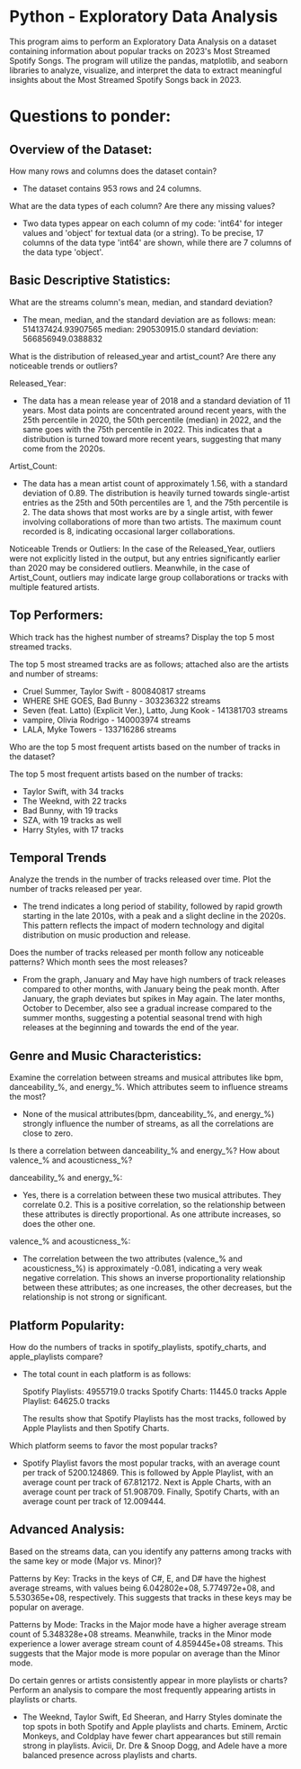 # Python - Exploratory Data Analysis
This program aims to perform an Exploratory Data Analysis on a dataset containing information about popular tracks on 2023's Most Streamed Spotify Songs. The program will utilize the pandas, matplotlib, and seaborn libraries to analyze, visualize, and interpret the data to extract meaningful insights about the Most Streamed Spotify Songs back in 2023. 

# Questions to ponder:

## Overview of the Dataset:
How many rows and columns does the dataset contain?
- The dataset contains 953 rows and 24 columns.

What are the data types of each column? Are there any missing values?
- Two data types appear on each column of my code: 'int64' for integer values and 'object' for textual data (or a string). To be precise, 17 columns of the data type 'int64' are shown, while there are 7 columns of the data type 'object'.

## Basic Descriptive Statistics:
What are the streams column's mean, median, and standard deviation?
- The mean, median, and the standard deviation are as follows:
  mean: 514137424.93907565 
  median: 290530915.0 
  standard deviation: 566856949.0388832

What is the distribution of released_year and artist_count? Are there any noticeable trends or outliers?

Released_Year:
- The data has a mean release year of 2018 and a standard deviation of 11 years. Most data points are concentrated around recent years, with the 25th percentile in 2020, the 50th percentile (median) in 2022, and the same goes with the 75th percentile in 2022. This indicates that a distribution is turned toward more recent years, suggesting that many come from the 2020s.

Artist_Count:
- The data has a mean artist count of approximately 1.56, with a standard deviation of 0.89. The distribution is heavily turned towards single-artist entries as the 25th and 50th percentiles are 1, and the 75th percentile is 2. The data shows that most works are by a single artist, with fewer involving collaborations of more than two artists. The maximum count recorded is 8, indicating occasional larger collaborations.

Noticeable Trends or Outliers:
In the case of the Released_Year, outliers were not explicitly listed in the output, but any entries significantly earlier than 2020 may be considered outliers. Meanwhile, in the case of Artist_Count, outliers may indicate large group collaborations or tracks with multiple featured artists.

## Top Performers:
Which track has the highest number of streams? Display the top 5 most streamed tracks.

The top 5 most streamed tracks are as follows; attached also are the artists and number of streams:
- Cruel Summer, Taylor Swift - 800840817 streams
- WHERE SHE GOES, Bad Bunny - 303236322 streams
- Seven (feat. Latto) (Explicit Ver.), Latto, Jung Kook - 141381703 streams
- vampire, Olivia Rodrigo - 140003974	streams
- LALA, Myke Towers - 133716286	streams

Who are the top 5 most frequent artists based on the number of tracks in the dataset?

The top 5 most frequent artists based on the number of tracks:
- Taylor Swift, with 34 tracks
- The Weeknd, with 22 tracks
- Bad Bunny, with 19 tracks
- SZA, with 19 tracks as well
- Harry Styles, with 17 tracks

## Temporal Trends
Analyze the trends in the number of tracks released over time. Plot the number of tracks released per year.

- The trend indicates a long period of stability, followed by rapid growth starting in the late 2010s, with a peak and a slight decline in the 2020s. This pattern reflects the impact of modern technology and digital distribution on music production and release.

Does the number of tracks released per month follow any noticeable patterns? Which month sees the most releases?

- From the graph, January and May have high numbers of track releases compared to other months, with January being the peak month. After January, the graph deviates but spikes in May again. The later months, October to December, also see a gradual increase compared to the summer months, suggesting a potential seasonal trend with high releases at the beginning and towards the end of the year.

## Genre and Music Characteristics:
Examine the correlation between streams and musical attributes like bpm, danceability_%, and energy_%. Which attributes seem to influence streams the most?

- None of the musical attributes(bpm, danceability_%, and energy_%) strongly influence the number of streams, as all the correlations are close to zero.


Is there a correlation between danceability_% and energy_%? How about valence_% and acousticness_%?

danceability_% and energy_%:
- Yes, there is a correlation between these two musical attributes. They correlate 0.2. This is a positive correlation, so the relationship between these attributes is directly proportional. As one attribute increases, so does the other one.

valence_% and acousticness_%:
- The correlation between the two attributes (valence_% and acousticness_%) is approximately -0.081, indicating a very weak negative correlation. This shows an inverse proportionality relationship between these attributes; as one increases, the other decreases, but the relationship is not strong or significant.

## Platform Popularity:
How do the numbers of tracks in spotify_playlists, spotify_charts, and apple_playlists compare? 
- The total count in each platform is as follows:

  Spotify Playlists: 4955719.0 tracks
  Spotify Charts: 11445.0 tracks
  Apple Playlist: 64625.0 tracks

  The results show that Spotify Playlists has the most tracks, followed by Apple Playlists and then Spotify Charts.

Which platform seems to favor the most popular tracks?
- Spotify Playlist favors the most popular tracks, with an average count per track of 5200.124869. This is followed by Apple Playlist, with an average count per track of 67.812172. Next is Apple Charts, with an average count per track of 51.908709. Finally, Spotify Charts, with an average count per track of 12.009444.

## Advanced Analysis:
Based on the streams data, can you identify any patterns among tracks with the same key or mode (Major vs. Minor)?

Patterns by Key:
Tracks in the keys of C#, E, and D# have the highest average streams, with values being 6.042802e+08, 5.774972e+08, and 5.530365e+08, respectively. This suggests that tracks in these keys may be popular on average. 

Patterns by Mode:
Tracks in the Major mode have a higher average stream count of 5.348328e+08 streams. Meanwhile, tracks in the Minor mode experience a lower average stream count of 4.859445e+08 streams. This suggests that the Major mode is more popular on average than the Minor mode.

Do certain genres or artists consistently appear in more playlists or charts? Perform an analysis to compare the most frequently appearing artists in playlists or charts.
- The Weeknd, Taylor Swift, Ed Sheeran, and Harry Styles dominate the top spots in both Spotify and Apple playlists and charts. Eminem, Arctic Monkeys, and Coldplay have fewer chart appearances but still remain strong in playlists. Avicii, Dr. Dre & Snoop Dogg, and Adele have a more balanced presence across playlists and charts. 
